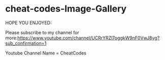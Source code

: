 # cheat-codes-Image-Gallery


HOPE YOU ENJOYED:

Please subscribe to my channel for more:https://www.youtube.com/channel/UCRrYRZl7oggkW9nF0VwJ8yg?sub_confirmation=1


Youtube Channel Name = CheatCodes
